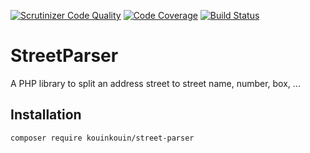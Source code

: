 [![Scrutinizer Code Quality](https://scrutinizer-ci.com/g/kouinkouin/street-parser/badges/quality-score.png?b=master)](https://scrutinizer-ci.com/g/kouinkouin/street-parser/?branch=master)
[![Code Coverage](https://scrutinizer-ci.com/g/kouinkouin/street-parser/badges/coverage.png?b=master)](https://scrutinizer-ci.com/g/kouinkouin/street-parser/?branch=master)
[![Build Status](https://scrutinizer-ci.com/g/kouinkouin/street-parser/badges/build.png?b=master)](https://scrutinizer-ci.com/g/kouinkouin/street-parser/build-status/master)

# StreetParser  

A PHP library to split an address street to street name, number, box, ...

## Installation

```composer require kouinkouin/street-parser```
